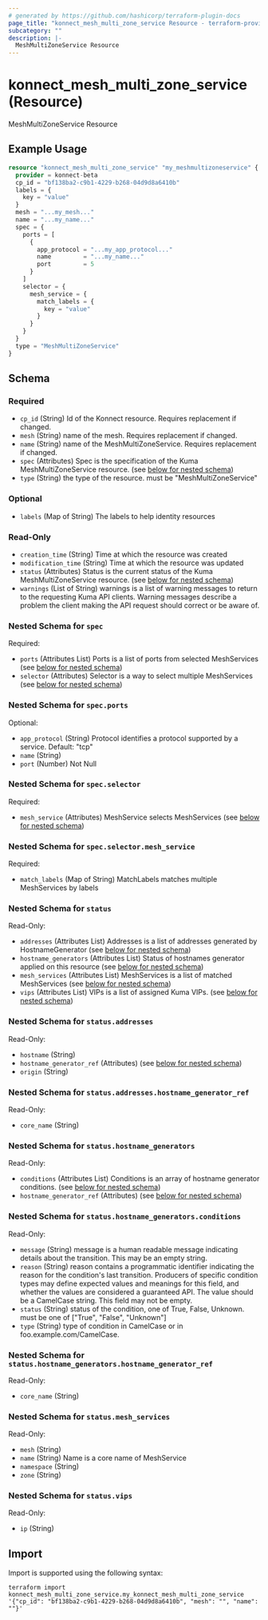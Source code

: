 ```yaml
---
# generated by https://github.com/hashicorp/terraform-plugin-docs
page_title: "konnect_mesh_multi_zone_service Resource - terraform-provider-konnect-beta"
subcategory: ""
description: |-
  MeshMultiZoneService Resource
---
```


# konnect_mesh_multi_zone_service (Resource)

MeshMultiZoneService Resource

## Example Usage

```terraform
resource "konnect_mesh_multi_zone_service" "my_meshmultizoneservice" {
  provider = konnect-beta
  cp_id = "bf138ba2-c9b1-4229-b268-04d9d8a6410b"
  labels = {
    key = "value"
  }
  mesh = "...my_mesh..."
  name = "...my_name..."
  spec = {
    ports = [
      {
        app_protocol = "...my_app_protocol..."
        name         = "...my_name..."
        port         = 5
      }
    ]
    selector = {
      mesh_service = {
        match_labels = {
          key = "value"
        }
      }
    }
  }
  type = "MeshMultiZoneService"
}
```

<!-- schema generated by tfplugindocs -->
## Schema

### Required

- `cp_id` (String) Id of the Konnect resource. Requires replacement if changed.
- `mesh` (String) name of the mesh. Requires replacement if changed.
- `name` (String) name of the MeshMultiZoneService. Requires replacement if changed.
- `spec` (Attributes) Spec is the specification of the Kuma MeshMultiZoneService resource. (see [below for nested schema](#nestedatt--spec))
- `type` (String) the type of the resource. must be "MeshMultiZoneService"

### Optional

- `labels` (Map of String) The labels to help identity resources

### Read-Only

- `creation_time` (String) Time at which the resource was created
- `modification_time` (String) Time at which the resource was updated
- `status` (Attributes) Status is the current status of the Kuma MeshMultiZoneService resource. (see [below for nested schema](#nestedatt--status))
- `warnings` (List of String) warnings is a list of warning messages to return to the requesting Kuma API clients.
Warning messages describe a problem the client making the API request should correct or be aware of.

<a id="nestedatt--spec"></a>
### Nested Schema for `spec`

Required:

- `ports` (Attributes List) Ports is a list of ports from selected MeshServices (see [below for nested schema](#nestedatt--spec--ports))
- `selector` (Attributes) Selector is a way to select multiple MeshServices (see [below for nested schema](#nestedatt--spec--selector))

<a id="nestedatt--spec--ports"></a>
### Nested Schema for `spec.ports`

Optional:

- `app_protocol` (String) Protocol identifies a protocol supported by a service. Default: "tcp"
- `name` (String)
- `port` (Number) Not Null


<a id="nestedatt--spec--selector"></a>
### Nested Schema for `spec.selector`

Required:

- `mesh_service` (Attributes) MeshService selects MeshServices (see [below for nested schema](#nestedatt--spec--selector--mesh_service))

<a id="nestedatt--spec--selector--mesh_service"></a>
### Nested Schema for `spec.selector.mesh_service`

Required:

- `match_labels` (Map of String) MatchLabels matches multiple MeshServices by labels




<a id="nestedatt--status"></a>
### Nested Schema for `status`

Read-Only:

- `addresses` (Attributes List) Addresses is a list of addresses generated by HostnameGenerator (see [below for nested schema](#nestedatt--status--addresses))
- `hostname_generators` (Attributes List) Status of hostnames generator applied on this resource (see [below for nested schema](#nestedatt--status--hostname_generators))
- `mesh_services` (Attributes List) MeshServices is a list of matched MeshServices (see [below for nested schema](#nestedatt--status--mesh_services))
- `vips` (Attributes List) VIPs is a list of assigned Kuma VIPs. (see [below for nested schema](#nestedatt--status--vips))

<a id="nestedatt--status--addresses"></a>
### Nested Schema for `status.addresses`

Read-Only:

- `hostname` (String)
- `hostname_generator_ref` (Attributes) (see [below for nested schema](#nestedatt--status--addresses--hostname_generator_ref))
- `origin` (String)

<a id="nestedatt--status--addresses--hostname_generator_ref"></a>
### Nested Schema for `status.addresses.hostname_generator_ref`

Read-Only:

- `core_name` (String)



<a id="nestedatt--status--hostname_generators"></a>
### Nested Schema for `status.hostname_generators`

Read-Only:

- `conditions` (Attributes List) Conditions is an array of hostname generator conditions. (see [below for nested schema](#nestedatt--status--hostname_generators--conditions))
- `hostname_generator_ref` (Attributes) (see [below for nested schema](#nestedatt--status--hostname_generators--hostname_generator_ref))

<a id="nestedatt--status--hostname_generators--conditions"></a>
### Nested Schema for `status.hostname_generators.conditions`

Read-Only:

- `message` (String) message is a human readable message indicating details about the transition.
This may be an empty string.
- `reason` (String) reason contains a programmatic identifier indicating the reason for the condition's last transition.
Producers of specific condition types may define expected values and meanings for this field,
and whether the values are considered a guaranteed API.
The value should be a CamelCase string.
This field may not be empty.
- `status` (String) status of the condition, one of True, False, Unknown. must be one of ["True", "False", "Unknown"]
- `type` (String) type of condition in CamelCase or in foo.example.com/CamelCase.


<a id="nestedatt--status--hostname_generators--hostname_generator_ref"></a>
### Nested Schema for `status.hostname_generators.hostname_generator_ref`

Read-Only:

- `core_name` (String)



<a id="nestedatt--status--mesh_services"></a>
### Nested Schema for `status.mesh_services`

Read-Only:

- `mesh` (String)
- `name` (String) Name is a core name of MeshService
- `namespace` (String)
- `zone` (String)


<a id="nestedatt--status--vips"></a>
### Nested Schema for `status.vips`

Read-Only:

- `ip` (String)

## Import

Import is supported using the following syntax:

```shell
terraform import konnect_mesh_multi_zone_service.my_konnect_mesh_multi_zone_service '{"cp_id": "bf138ba2-c9b1-4229-b268-04d9d8a6410b", "mesh": "", "name": ""}'
```
